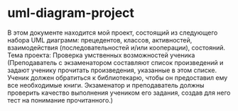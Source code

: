 # uml-diagram-project
В этом документе находится мой проект, состоящий из следующего набора UML диаграмм:
прецедентов, классов, активностей, взаимодействия (последовательностей и/или кооперации), состояний.
Тема проекта: Проверка умственных возможностей ученика
(Преподаватель с экзаменатором составляют список произведений и задают ученику прочитать произведения, указанные в этом списке. 
Ученик должен обратиться к библиотекарю, чтобы он предоставил ему все необходимые книги.
Экзаменатор и преподаватель должны проверить качество выполнения учеником его задания, создав для него тест на понимание прочитанного.) 

